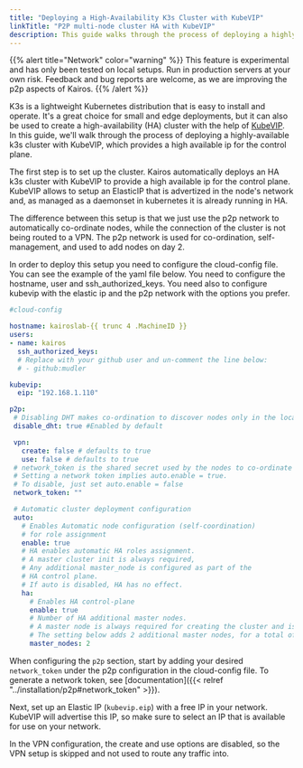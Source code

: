 ```yaml
---
title: "Deploying a High-Availability K3s Cluster with KubeVIP"
linkTitle: "P2P multi-node cluster HA with KubeVIP"
description: This guide walks through the process of deploying a highly-available, P2P self-coordinated k3s cluster with KubeVIP, which provides a high available Elastic IP for the control plane. 
---
```


{{% alert title="Network" color="warning" %}}
This feature is experimental and has only been tested on local setups. Run in production servers at your own risk.
Feedback and bug reports are welcome, as we are improving the p2p aspects of Kairos.
{{% /alert %}}

K3s is a lightweight Kubernetes distribution that is easy to install and operate. It's a great choice for small and edge deployments, but it can also be used to create a high-availability (HA) cluster with the help of [KubeVIP](https://kube-vip.io/). In this guide, we'll walk through the process of deploying a highly-available k3s cluster with KubeVIP, which provides a high available ip for the control plane.

The first step is to set up the cluster. Kairos automatically deploys an HA k3s cluster with KubeVIP to provide a high available ip for the control plane. KubeVIP allows to setup an ElasticIP that is advertized in the node's network and, as managed as a daemonset in kubernetes it is already running in HA.



The difference between this setup is that we just use the p2p network to automatically co-ordinate nodes, while the connection of the cluster is not being routed to a VPN. The p2p network is used for co-ordination, self-management, and used to add nodes on day 2.

In order to deploy this setup you need to configure the cloud-config file. You can see the example of the yaml file below. You need to configure the hostname, user and ssh_authorized_keys. You need also to configure kubevip with the elastic ip and the p2p network with the options you prefer.

```yaml
#cloud-config

hostname: kairoslab-{{ trunc 4 .MachineID }}
users:
- name: kairos
  ssh_authorized_keys:
  # Replace with your github user and un-comment the line below:
  # - github:mudler

kubevip:
  eip: "192.168.1.110"

p2p:
 # Disabling DHT makes co-ordination to discover nodes only in the local network
 disable_dht: true #Enabled by default

 vpn:
   create: false # defaults to true
   use: false # defaults to true
 # network_token is the shared secret used by the nodes to co-ordinate with p2p.
 # Setting a network token implies auto.enable = true.
 # To disable, just set auto.enable = false
 network_token: ""

 # Automatic cluster deployment configuration
 auto:
   # Enables Automatic node configuration (self-coordination)
   # for role assignment
   enable: true
   # HA enables automatic HA roles assignment.
   # A master cluster init is always required,
   # Any additional master_node is configured as part of the 
   # HA control plane.
   # If auto is disabled, HA has no effect.
   ha:
     # Enables HA control-plane
     enable: true
     # Number of HA additional master nodes.
     # A master node is always required for creating the cluster and is implied.
     # The setting below adds 2 additional master nodes, for a total of 3.
     master_nodes: 2
```

When configuring the `p2p` section, start by adding your desired `network_token` under the p2p configuration in the cloud-config file. To generate a network token, see [documentation]({{< relref "../installation/p2p#network_token" >}}).

Next, set up an Elastic IP (`kubevip.eip`) with a free IP in your network. KubeVIP will advertise this IP, so make sure to select an IP that is available for use on your network.

In the VPN configuration, the create and use options are disabled, so the VPN setup is skipped and not used to route any traffic into.
